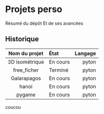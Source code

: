 # Projets perso
Résumé du dépôt Et de ses avancées
## Historique


|  Nom du projet     | État           |       Langage     |
| :----------: | :-------------------- | --------------------: |
| 3D isométrique | En cours | pyton |
|  free_ficher  |   Terminé  |  pyton  |
| Galarapagos | En cours | pyton |
| hanoi | En cours | pyton |
| pygame | En cours | pyton |


coucou
